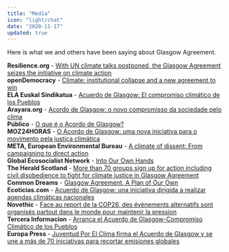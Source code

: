 ```yaml
---
title: "Media"
icon: "light/chat"
date: "2020-11-17"
updated: true
---
```


Here is what we and others have been saying about Glasgow Agreement.  

**Resilience.org** - [With UN climate talks postponed, the Glasgow Agreement seizes the initiative on climate action](https://www.resilience.org/stories/2020-10-09/with-un-climate-talks-postponed-the-glasgow-agreement-seizes-the-initiative-on-climate-action/)  
**openDemocracy** - [Climate: institutional collapse and a new agreement to win](https://www.opendemocracy.net/en/can-europe-make-it/climate-institutional-collapse-and-new-agreement-win/)  
**ELA Euskal Sindikatua** - [Acuerdo de Glasgow: El compromiso climático de los Pueblos](https://www.ela.eus/es/medio-ambiente/noticias/acuerdo-de-glasgow-el-compromiso-climatico-de-los-pueblos)  
**Arayara.org** - [Acordo de Glasgow: o novo compromisso da sociedade pelo clima](https://www.arayara.org/acordo-de-glasgow-o-novo-compromisso-da-sociedade-pelo-clima/)  
**Público** - [O que é o Acordo de Glasgow?](https://www.publico.pt/2020/11/06/opiniao/opiniao/acordo-glasgow-1938272)  
**MOZ24HORAS** - [O Acordo de Glasgow: uma nova iniciativa para o movimento pela justiça climática](https://www.moz24h.co.mz/post/o-acordo-de-glasgow-uma-nova-iniciativa-para-o-movimento-pela-justi%C3%A7a-clim%C3%A1tica)  
**META, European Environmental Bureau** - [A climate of dissent: From campaigning to direct action](https://meta.eeb.org/2020/06/25/from-climate-campaigning-to-direct-action/)  
**Global Ecosocialist Network** - [Into Our Own Hands](http://www.globalecosocialistnetwork.net/2020/10/27/into-our-own-hands/)  
**The Herald Scotland** - [More than 70 groups sign up for action including civil disobedience to fight for climate justice in Glasgow Agreement](https://www.heraldscotland.com/news/18860182.70-groups-sign-action-including-civil-disobedience-fight-climate-justice-glasgow-agreement/)  
**Common Dreams** - [Glasgow Agreement, A Plan of Our Own](https://www.commondreams.org/views/2020/11/16/glasgow-agreement-plan-our-own)  
**Ecoticias.com** - [Acuerdo de Glasgow: una iniciativa dirigida a realizar agendas climáticas nacionales](https://www.ecoticias.com/cambio-climatico/206131/Acuerdo-Glasgow-iniciativa-dirigida-realizar-agendas-climaticas-nacionales)  
**Novethic** - [Face au report de la COP26, des évènements alternatifs sont organisés partout dans le monde pour maintenir la pression](https://www.novethic.fr/actualite/environnement/climat/isr-rse/malgre-le-report-de-la-cop26-des-evenements-alternatifs-sont-organises-partout-dans-le-monde-pour-lancer-le-compte-a-rebours-149198.html)  
**Tercera Informacion** - [Arranca el Acuerdo de Glasgow-Compromiso Climático de los Pueblos](https://www.tercerainformacion.es/articulo/internacional/16/11/2020/arranca-el-acuerdo-de-glasgow-compromiso-climatico-de-los-pueblos/)  
**Europa Press** - [Juventud Por El Clima firma el Acuerdo de Glasgow y se une a más de 70 iniciativas para recortar emisiones globales](https://amp.europapress.es/sociedad/medio-ambiente-00647/noticia-juventud-clima-firma-acuerdo-glasgow-une-mas-70-iniciativas-recortar-emisiones-globales-20201116144851.html)  
